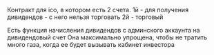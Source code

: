 Контракт для ico, в котором есть 2 счета.
1й - для получения дивидендов - с него нельзя торговать
2й - торговый

Есть функция начисления дивидендов с админского аккаунта на дивидендовый счет 
Она максимально упрощена, чтобы не тратить много газа, когда ее будет вызывать кабинет инвестора 
